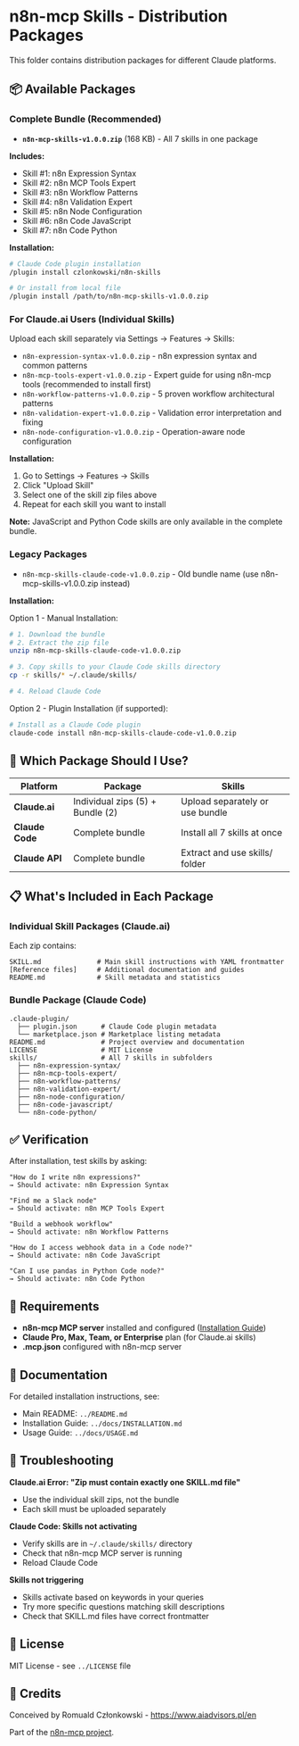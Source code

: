 # n8n-mcp Skills - Distribution Packages

This folder contains distribution packages for different Claude platforms.

## 📦 Available Packages

### Complete Bundle (Recommended)

- **`n8n-mcp-skills-v1.0.0.zip`** (168 KB) - All 7 skills in one package

**Includes:**
- Skill #1: n8n Expression Syntax
- Skill #2: n8n MCP Tools Expert
- Skill #3: n8n Workflow Patterns
- Skill #4: n8n Validation Expert
- Skill #5: n8n Node Configuration
- Skill #6: n8n Code JavaScript
- Skill #7: n8n Code Python

**Installation:**
```bash
# Claude Code plugin installation
/plugin install czlonkowski/n8n-skills

# Or install from local file
/plugin install /path/to/n8n-mcp-skills-v1.0.0.zip
```

### For Claude.ai Users (Individual Skills)

Upload each skill separately via Settings → Features → Skills:

- `n8n-expression-syntax-v1.0.0.zip` - n8n expression syntax and common patterns
- `n8n-mcp-tools-expert-v1.0.0.zip` - Expert guide for using n8n-mcp tools (recommended to install first)
- `n8n-workflow-patterns-v1.0.0.zip` - 5 proven workflow architectural patterns
- `n8n-validation-expert-v1.0.0.zip` - Validation error interpretation and fixing
- `n8n-node-configuration-v1.0.0.zip` - Operation-aware node configuration

**Installation:**
1. Go to Settings → Features → Skills
2. Click "Upload Skill"
3. Select one of the skill zip files above
4. Repeat for each skill you want to install

**Note:** JavaScript and Python Code skills are only available in the complete bundle.

### Legacy Packages

- `n8n-mcp-skills-claude-code-v1.0.0.zip` - Old bundle name (use n8n-mcp-skills-v1.0.0.zip instead)

**Installation:**

Option 1 - Manual Installation:
```bash
# 1. Download the bundle
# 2. Extract the zip file
unzip n8n-mcp-skills-claude-code-v1.0.0.zip

# 3. Copy skills to your Claude Code skills directory
cp -r skills/* ~/.claude/skills/

# 4. Reload Claude Code
```

Option 2 - Plugin Installation (if supported):
```bash
# Install as a Claude Code plugin
claude-code install n8n-mcp-skills-claude-code-v1.0.0.zip
```

## 🎯 Which Package Should I Use?

| Platform | Package | Skills |
|----------|---------|--------|
| **Claude.ai** | Individual zips (5) + Bundle (2) | Upload separately or use bundle |
| **Claude Code** | Complete bundle | Install all 7 skills at once |
| **Claude API** | Complete bundle | Extract and use skills/ folder |

## 📋 What's Included in Each Package

### Individual Skill Packages (Claude.ai)

Each zip contains:
```
SKILL.md              # Main skill instructions with YAML frontmatter
[Reference files]     # Additional documentation and guides
README.md             # Skill metadata and statistics
```

### Bundle Package (Claude Code)

```
.claude-plugin/
  ├── plugin.json      # Claude Code plugin metadata
  └── marketplace.json # Marketplace listing metadata
README.md              # Project overview and documentation
LICENSE                # MIT License
skills/                # All 7 skills in subfolders
  ├── n8n-expression-syntax/
  ├── n8n-mcp-tools-expert/
  ├── n8n-workflow-patterns/
  ├── n8n-validation-expert/
  ├── n8n-node-configuration/
  ├── n8n-code-javascript/
  └── n8n-code-python/
```

## ✅ Verification

After installation, test skills by asking:

```
"How do I write n8n expressions?"
→ Should activate: n8n Expression Syntax

"Find me a Slack node"
→ Should activate: n8n MCP Tools Expert

"Build a webhook workflow"
→ Should activate: n8n Workflow Patterns

"How do I access webhook data in a Code node?"
→ Should activate: n8n Code JavaScript

"Can I use pandas in Python Code node?"
→ Should activate: n8n Code Python
```

## 🔧 Requirements

- **n8n-mcp MCP server** installed and configured ([Installation Guide](https://github.com/czlonkowski/n8n-mcp))
- **Claude Pro, Max, Team, or Enterprise** plan (for Claude.ai skills)
- **.mcp.json** configured with n8n-mcp server

## 📖 Documentation

For detailed installation instructions, see:
- Main README: `../README.md`
- Installation Guide: `../docs/INSTALLATION.md`
- Usage Guide: `../docs/USAGE.md`

## 🐛 Troubleshooting

**Claude.ai Error: "Zip must contain exactly one SKILL.md file"**
- Use the individual skill zips, not the bundle
- Each skill must be uploaded separately

**Claude Code: Skills not activating**
- Verify skills are in `~/.claude/skills/` directory
- Check that n8n-mcp MCP server is running
- Reload Claude Code

**Skills not triggering**
- Skills activate based on keywords in your queries
- Try more specific questions matching skill descriptions
- Check that SKILL.md files have correct frontmatter

## 📝 License

MIT License - see `../LICENSE` file

## 🙏 Credits

Conceived by Romuald Członkowski - https://www.aiadvisors.pl/en

Part of the [n8n-mcp project](https://github.com/czlonkowski/n8n-mcp).
